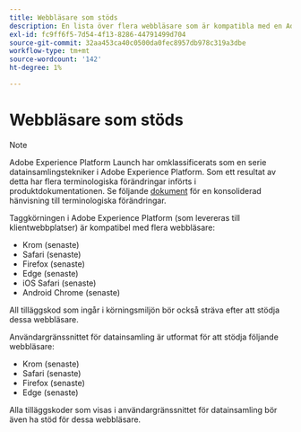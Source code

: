 ```yaml
---
title: Webbläsare som stöds
description: En lista över flera webbläsare som är kompatibla med en Adobe Experience Platform-tagg.
exl-id: fc9ff6f5-7d54-4f13-8286-44791499d704
source-git-commit: 32aa453ca40c0500da0fec8957db978c319a3dbe
workflow-type: tm+mt
source-wordcount: '142'
ht-degree: 1%

---
```


# Webbläsare som stöds

>[!NOTE]
>
>Adobe Experience Platform Launch har omklassificerats som en serie datainsamlingstekniker i Adobe Experience Platform. Som ett resultat av detta har flera terminologiska förändringar införts i produktdokumentationen. Se följande [dokument](../term-updates.md) för en konsoliderad hänvisning till terminologiska förändringar.

Taggkörningen i Adobe Experience Platform (som levereras till klientwebbplatser) är kompatibel med flera webbläsare:

- Krom (senaste)
- Safari (senaste)
- Firefox (senaste)
- Edge (senaste)
- iOS Safari (senaste)
- Android Chrome (senaste)

All tilläggskod som ingår i körningsmiljön bör också sträva efter att stödja dessa webbläsare.

Användargränssnittet för datainsamling är utformat för att stödja följande webbläsare:

- Krom (senaste)
- Safari (senaste)
- Firefox (senaste)
- Edge (senaste)

Alla tilläggskoder som visas i användargränssnittet för datainsamling bör även ha stöd för dessa webbläsare.
